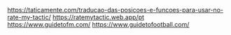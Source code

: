 https://taticamente.com/traducao-das-posicoes-e-funcoes-para-usar-no-rate-my-tactic/
https://ratemytactic.web.app/pt
https://www.guidetofm.com/
https://www.guidetofootball.com/